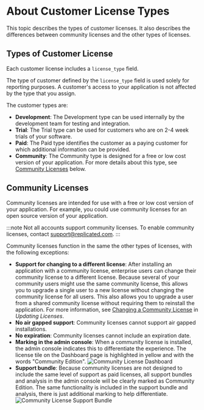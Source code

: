 # About Customer License Types

This topic describes the types of customer licenses. It also describes the
differences between community licenses and the other types of licenses.

## Types of Customer License

Each customer license includes a `license_type` field.

The type of customer defined by the `license_type` field is used solely for reporting
purposes. A customer's access to your application is not affected by the type that
you assign.

The customer types are:

* **Development**: The Development type can be used internally by the development
team for testing and integration.
* **Trial**: The Trial type can be used for customers who are on 2-4 week trials
of your software.
* **Paid**: The Paid type identifies the customer as a paying customer for which
additional information can be provided.
* **Community**: The Community type is designed for a free or low cost version of your
application. For more details about this type, see [Community Licenses](#community-licenses)
below.

## Community Licenses

Community licenses are intended for use with a free or low cost version
of your application. For example, you could use community licenses for an
open source version of your application.

:::note
Not all accounts support community licenses. To enable community licenses,
contact [support@replicated.com](mailto:support@replicated.com).
:::

Community licenses function in the same the other types of licenses, with the following
exceptions:

* **Support for changing to a different license**: After installing an application with
a community license, enterprise users can change their community license to a different
license. Because several of your community users might use the same community
license, this allows you to upgrade a single user to a new license without changing the
community license for all users. This also allows you to upgrade a user
from a shared community license without requiring them to reinstall the application. For more information,
see [Changing a Community License](../enterprise/updating-licenses#changing-a-community-license)
in _Updating Licenses_. 
* **No air gapped support**: Community licenses cannot support air gapped installations.
* **No expiration**: Community licenses cannot include an expiration date.
* **Marking in the admin console**: When a community license is installed, the
admin console indicates this to differentiate the experience.
The license tile on the Dashboard page is highlighted in yellow and with the words
"Community Edition".
   ![Community License Dashboard](/images/community-license-dashboard.png)
* **Support bundle**: Because community licenses are not designed to include the
same level of support as paid licenses, all support bundles and analysis in the
admin console will be clearly marked as Community Edition.
The same functionality is included in the support bundle and analysis, there is
just additional marking to help differentiate.
   ![Community License Support Bundle](/images/community-license-bundle.png)

